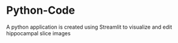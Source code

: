 # Python-Code
A python application is created using Streamlit to visualize and edit hippocampal slice images 
